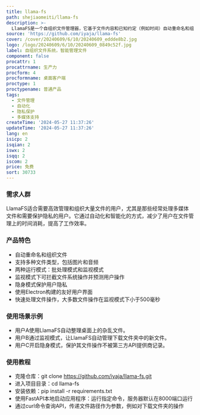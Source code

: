 ```yaml
---
title: llama-fs
path: shejiaomeiti/llama-fs
description: >-
  LlamaFS是一个自组织文件管理器，它基于文件内容和已知约定（例如时间）自动重命名和组织文件。支持多种文件类型，包括通过Moondream处理的图片和通过Whisper处理的音频文件。它有两种运行模式：批量处理（批处理模式）和交互式守护进程（监视模式）。在监视模式下，LlamaFS启动守护进程监视目录，拦截所有文件系统操作，使用最近的编辑上下文主动学习和预测您如何重命名文件。此外，它还具有“隐身模式”的切换功能，允许通过Ollama而不是Groq路由每个请求，以确保隐私。
source: 'https://github.com/iyaja/llama-fs'
cover: /cover/20240609/6/10/20240609_eddde8b2.jpg
logo: /logo/20240609/6/10/20240609_0849c52f.jpg
label: 自组织文件系统，智能管理文件
component: false
procattr: 1
procattrname: 生产力
procform: 4
procformname: 桌面客户端
proctype: 1
proctypename: 普通产品
tags:
  - 文件管理
  - 自动化
  - 隐私保护
  - 多媒体支持
createTime: '2024-05-27 11:37:26'
updateTime: '2024-05-27 11:37:26'
lang: en
isicp: 2
isqian: 2
iswx: 2
isqq: 2
iscom: 2
price: 免费
sort: 30733
---
```




### 需求人群
LlamaFS适合需要高效管理和组织大量文件的用户，尤其是那些经常处理多媒体文件和需要保护隐私的用户。它通过自动化和智能化的方式，减少了用户在文件管理上的时间消耗，提高了工作效率。

### 产品特色
* 自动重命名和组织文件
* 支持多种文件类型，包括图片和音频
* 两种运行模式：批处理模式和监视模式
* 监视模式下可拦截文件系统操作并预测用户操作
* 隐身模式保护用户隐私
* 使用Electron构建的友好用户界面
* 快速处理文件操作，大多数文件操作在监视模式下小于500毫秒

### 使用场景示例
* 用户A使用LlamaFS自动整理桌面上的杂乱文件。
* 用户B通过监视模式，让LlamaFS自动管理下载文件夹中的新文件。
* 用户C开启隐身模式，保护其文件操作不被第三方API提供商记录。

### 使用教程
* 克隆仓库：git clone https://github.com/iyaja/llama-fs.git
* 进入项目目录：cd llama-fs
* 安装依赖：pip install -r requirements.txt
* 使用FastAPI本地启动应用程序：运行指定命令，服务器默认在8000端口运行
* 通过curl命令查询API，传递文件路径作为参数，例如对下载文件夹的操作

  

